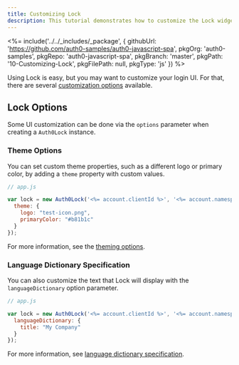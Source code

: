 ```yaml
---
title: Customizing Lock
description: This tutorial demonstrates how to customize the Lock widget
---
```


<%= include('../../_includes/_package', {
  githubUrl: 'https://github.com/auth0-samples/auth0-javascript-spa',
  pkgOrg: 'auth0-samples',
  pkgRepo: 'auth0-javascript-spa',
  pkgBranch: 'master',
  pkgPath: '10-Customizing-Lock',
  pkgFilePath: null,
  pkgType: 'js'
}) %>

Using Lock is easy, but you may want to customize your login UI. For that, there are several [customization options](/libraries/lock/v10/customization) available.

## Lock Options

Some UI customization can be done via the `options` parameter when creating a `Auth0Lock` instance.

### Theme Options

You can set custom theme properties, such as a different logo or primary color, by adding a `theme` property with custom values.

```js
// app.js

var lock = new Auth0Lock('<%= account.clientId %>', '<%= account.namespace %>', {
  theme: {
    logo: "test-icon.png",
    primaryColor: "#b81b1c"
  }
});
```

For more information, see the [theming options](/libraries/lock/v10/ui-customization).

### Language Dictionary Specification

You can also customize the text that Lock will display with the `languageDictionary` option parameter.

```js
// app.js

var lock = new Auth0Lock('<%= account.clientId %>', '<%= account.namespace %>', {
  languageDictionary: {
    title: "My Company"
  }
});
```

For more information, see [language dictionary specification](/libraries/lock/v10/i18n).
